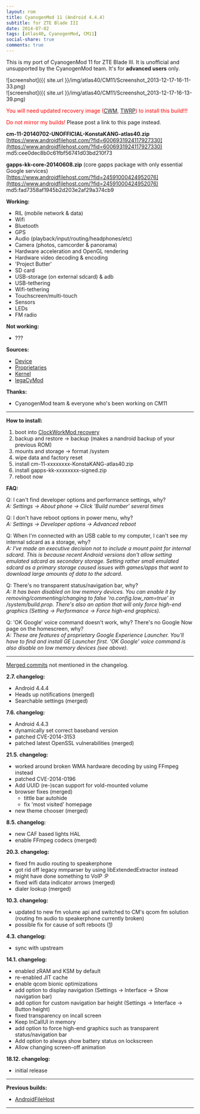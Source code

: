 ```yaml
---
layout: rom
title: CyanogenMod 11 (Android 4.4.4)
subtitle: for ZTE Blade III
date: 2014-07-02
tags: [atlas40, CyanogenMod, CM11]
social-share: true
comments: true
---
```


This is my port of CyanogenMod 11 for ZTE Blade III. It is unofficial and unsupported by the CyanogenMod team. It's for **advanced users** only.

![screenshot]({{ site.url }}/img/atlas40/CM11/Screenshot_2013-12-17-16-11-33.png)  
![screenshot]({{ site.url }}/img/atlas40/CM11/Screenshot_2013-12-17-16-13-39.png)

<span style="color:#ff0000;">You will need updated recovery image ([CWM](/devices/atlas40/CWM), [TWRP](/devices/atlas40/TWRP)) to install this build!!!</span>

<span style="color:#FF0000;">Do not mirror my builds!</span> Please post a link to this page instead.

**cm-11-20140702-UNOFFICIAL-KonstaKANG-atlas40.zip**  
[https://www.androidfilehost.com/?fid=6006931924117927330](https://www.androidfilehost.com/?fid=6006931924117927330)  
md5:cee0dec8b0c61fbf56741d03bd210f73

**gapps-kk-core-20140608.zip** (core gapps package with only essential Google services)  
[https://www.androidfilehost.com/?fid=24591000424952076](https://www.androidfilehost.com/?fid=24591000424952076)  
md5:fad7358af1945b2d203e2af29a374cb9

**Working:**

- RIL (mobile network & data)
- Wifi
- Bluetooth
- GPS
- Audio (playback/input/routing/headphones/etc)
- Camera (photos, camcorder & panorama)
- Hardware acceleration and OpenGL rendering
- Hardware video decoding & encoding
- 'Project Butter'
- SD card
- USB-storage (on external sdcard) & adb
- USB-tethering
- Wifi-tethering
- Touchscreen/multi-touch
- Sensors
- LEDs
- FM radio

**Not working:**

- ???

**Sources:**

- [Device](https://github.com/KonstaT/android_device_zte_atlas40/tree/cm-11.0)
- [Proprietaries](https://github.com/KonstaT/proprietary_vendor_zte/tree/cm-11.0)
- [Kernel](https://github.com/KonstaT/android_kernel_zte_msm7x27a/tree/cm-11.0)
- [legaCyMod](https://github.com/legaCyMod)

**Thanks:**

- CyanogenMod team & everyone who's been working on CM11

----

**How to install:**

1. boot into [ClockWorkMod recovery](/devices/atlas40/CWM)
2. backup and restore -> backup (makes a nandroid backup of your previous ROM)
3. mounts and storage -> format /system
4. wipe data and factory reset
5. install cm-11-xxxxxxxx-KonstaKANG-atlas40.zip
6. install gapps-kk-xxxxxxxx-signed.zip
7. reboot now

**FAQ:**

Q: I can't find developer options and performance settings, why?  
*A: Settings -> About phone -> Click 'Build number' several times*

Q: I don't have reboot options in power menu, why?  
*A: Settings -> Developer options -> Advanced reboot*

Q: When I'm connected with an USB cable to my computer, I can't see my internal sdcard as a storage, why?  
*A: I've made an executive decision not to include a mount point for internal sdcard. This is because recent Android versions don't allow setting emulated sdcard as secondary storage. Setting rather small emulated sdcard as a primary storage caused issues with games/apps that want to download large amounts of data to the sdcard.*

Q: There's no transparent status/navigation bar, why?  
*A: It has been disabled on low memory devices. You can enable it by removing/commenting/changing to false 'ro.config.low_ram=true' in /system/build.prop. There's also an option that will only force high-end graphics (Setting -> Performance -> Force high-end graphics).*  

Q: 'OK Google' voice command doesn't work, why? There's no Google Now page on the homescreen, why?  
*A: These are features of proprietary Google Experience Launcher. You'll have to find and install GE Launcher first. 'OK Google' voice command is also disable on low memory devices (see above).*

----

[Merged commits](https://review.lineageos.org/#/q/status:merged++branch:cm-11.0+-project:%255E.*device.*+-project:%255E.*kernel.*,n,z) not mentioned in the changelog.

**2.7. changelog:**

- Android 4.4.4
- Heads up notifications (merged)
- Searchable settings (merged)

**7.6. changelog:**

- Android 4.4.3
- dynamically set correct baseband version
- patched CVE-2014-3153
- patched latest OpenSSL vulnerabilities (merged)

**21.5. changelog:**

- worked around broken WMA hardware decoding by using FFmpeg instead
- patched CVE-2014-0196
- Add UUID (re-)scan support for vold-mounted volume
- browser fixes (merged)
  - tittle bar autohide
  - fix 'most visited' homepage
- new theme chooser (merged)

**8.5. changelog:**

- new CAF based lights HAL
- enable FFmpeg codecs (merged)

**20.3. changelog:**

- fixed fm audio routing to speakerphone
- got rid off legacy mmparser by using libExtendedExtractor instead
- might have done something to VoIP :P
- fixed wifi data indicator arrows (merged)
- dialer lookup (merged)

**10.3. changelog:**

- updated to new fm volume api and switched to CM's qcom fm solution (routing fm audio to speakerphone currently broken)
- possible fix for cause of soft reboots ([1](http://review.androidarmv6.org/#/c/6653/))

**4.3. changelog:**

- sync with upstream

**14.1. changelog:**

- enabled zRAM and KSM by default
- re-enabled JIT cache
- enable qcom bionic optimizations
- add option to display navigation (Settings -> Interface -> Show navigation bar)
- add option for custom navigation bar height (Settings -> Interface -> Button height)
- fixed transparency on incall screen
- Keep InCallUI in memory
- add option to force high-end graphics such as transparent status/navigation bar
- Add option to always show battery status on lockscreen
- Allow changing screen-off animation

**18.12. changelog:**

- initial release

----

**Previous builds:**

- [AndroidFileHost](https://www.androidfilehost.com/?w=files&flid=89911)

----
